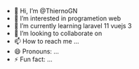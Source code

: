 - 👋 Hi, I’m @ThiernoGN
- 👀 I’m interested in programetion web
- 🌱 I’m currently learning laravel 11 vuejs 3
- 💞️ I’m looking to collaborate on 
- 📫 How to reach me ...
- 😄 Pronouns: ...
- ⚡ Fun fact: ...

<!---
ThiernoGN/ThiernoGN is a ✨ special ✨ repository because its `README.md` (this file) appears on your GitHub profile.
You can click the Preview link to take a look at your changes.
--->
